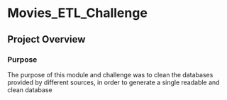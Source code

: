 # Movies_ETL_Challenge


## Project Overview
### Purpose
The purpose of this module and challenge was to clean the databases provided by different sources, in order to generate a single readable and clean database
